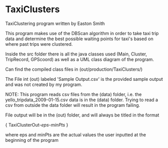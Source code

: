 # TaxiClusters

TaxiClustering program written by Easton Smith

This program makes use of the DBScan algorithm in order to take
taxi trip data and determine the best possible waiting points for taxi's 
based on where past trips were clustered.

Inside the src folder there is all the java classes used (Main, Cluster, TripRecord, GPScoord)
as well as a UML class diagram of the program.

Can find the compiled class files in (out/production/TaxiClusters/)

The File int (out) labeled 'Sample Output.csv' is the provided sample output and was not created by my program.

NOTE: This program reads csv files from the (data) folder, i.e. the yello_tripdata_2009-01-15.csv data is in the (data) folder.
Trying to read a csv from outside the data folder will result in the program failing.

File output will be in the (out) folder, and will always be titled in the format

{ TaxiClusterOut-*eps*-*minPts* }

where eps and minPts are the actual values the user inputted at the beginning of the program